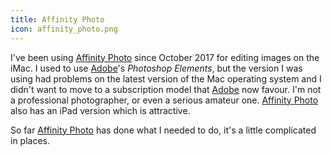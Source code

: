 ```yaml
---
title: Affinity Photo
icon: affinity_photo.png
---
```

I've been using [Affinity Photo](https://affinity.serif.com/en-gb/photo/) since October 2017
for editing images on
the iMac. I used to use [Adobe](https://www.adobe.com/)'s *Photoshop Elements*, but the version I was using had
problems on the latest version of the Mac operating system and I didn't want
to move to a subscription model that [Adobe](https://www.adobe.com/) now favour. I'm not a
professional photographer, or even a serious amateur one. [Affinity Photo](https://affinity.serif.com/en-gb/photo/)
also has an iPad version which is attractive.

So far [Affinity Photo](https://affinity.serif.com/en-gb/photo/) has done what I needed to do, it's a little
complicated in places.
